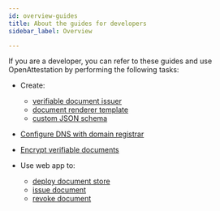 ```yaml
---
id: overview-guides
title: About the guides for developers
sidebar_label: Overview

---
```


If you are a developer, you can refer to these guides and use OpenAttestation by performing the following tasks:

* Create: 

    * [verifiable document issuer](/docs/guides-section/create-issuer)
    * [document renderer template](/docs/guides-section/renderer-template)
    * [custom JSON schema](/docs/guides-section/custom-schema)

* [Configure DNS with domain registrar](/docs/guides-section/configure-dns)

* [Encrypt verifiable documents](/docs/guides-section/encrypt-document)

* Use web app to: 

    * [deploy document store](/docs/guides-section/web-app-deploy)
    * [issue document](/docs/guides-section/web-app-issue)
    * [revoke document](/docs/guides-section/web-app-revoke)
